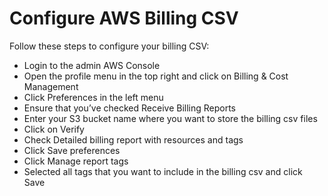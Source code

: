 # Configure AWS Billing CSV

Follow these steps to configure your billing CSV:

- Login to the admin AWS Console
- Open the profile menu in the top right and click on Billing & Cost Management
- Click Preferences in the left menu
- Ensure that you’ve checked Receive Billing Reports
- Enter your S3 bucket name where you want to store the billing csv files
- Click on Verify 
- Check Detailed billing report with resources and tags 
- Click Save preferences
- Click Manage report tags
- Selected all tags that you want to include in the billing csv and click Save
